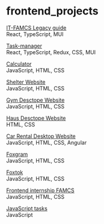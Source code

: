 # frontend_projects

[IT-FAMCS Legacy guide](https://github.com/IT-FAMCS/legacy-front)  
React, TypeScript, MUI

[Task-manager](https://github.com/NastyaKrp/task-manager)  
React, TypeScript, Redux, CSS, MUI

[Calculator](https://github.com/NastyaKrp/calculator)  
JavaScript, HTML, CSS

[Shelter Website](https://github.com/NastyaKrp/shelter__privat)  
JavaScript, HTML, CSS

[Gym Desctope Website](https://github.com/NastyaKrp/gym?tab=readme-ov-file)  
JavaScript, HTML, CSS

[Haus Desctope Website](https://github.com/NastyaKrp/haus_website)  
HTML, CSS

[Car Rental Desktop Website](https://github.com/NastyaKrp/test?tab=readme-ov-file)  
JavaScript, HTML, CSS, Angular

[Foxgram](https://github.com/NastyaKrp/foxgram?tab=readme-ov-file)  
JavaScript, HTML, CSS

[Foxtok](https://github.com/NastyaKrp/foxgram?tab=readme-ov-file)  
JavaScript, HTML, CSS

[Frontend internship FAMCS](https://github.com/NastyaKrp/intern_famcs)  
JavaScript, HTML, CSS

[JavaScript tasks](https://github.com/NastyaKrp/js-tasks)  
JavaScript
